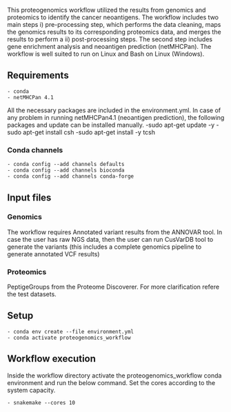 This proteogenomics workflow utilized the results from genomics and proteomics to identify the cancer neoantigens. The workflow includes two main steps i) pre-processing step, which performs the data cleaning, maps the genomics results to its corresponding proteomics data, and merges the results to perform a ii) post-processing steps. The second step includes gene enrichment analysis and neoantigen prediction (netMHCPan). The workflow is well suited to run on Linux and Bash on Linux (Windows).

## Requirements
	- conda
	- netMHCPan 4.1
All the necessary packages are included in the environment.yml. 
In case of any problem in running netMHCPan4.1 (neoantigen prediction), the following packages and update can be installed manually. 
	-sudo apt-get update -y
	-sudo apt-get install csh
	-sudo apt-get install -y tcsh

### Conda channels
	- conda config --add channels defaults
	- conda config --add channels bioconda
	- conda config --add channels conda-forge

## Input files
### Genomics
The workflow requires Annotated variant results from the ANNOVAR tool. In case the user has raw NGS data, then the user can run CusVarDB tool to generate the variants (this includes a complete genomics pipeline to generate annotated VCF results)

### Proteomics
PeptigeGroups from the Proteome Discoverer. For more clarification refere the test datasets. 

## Setup
	- conda env create --file environment.yml
	- conda activate proteogenomics_workflow

## Workflow execution
Inside the workflow directory activate the proteogenomics_workflow conda environment and run the below command. Set the cores according to the system capacity. 

	- snakemake --cores 10

